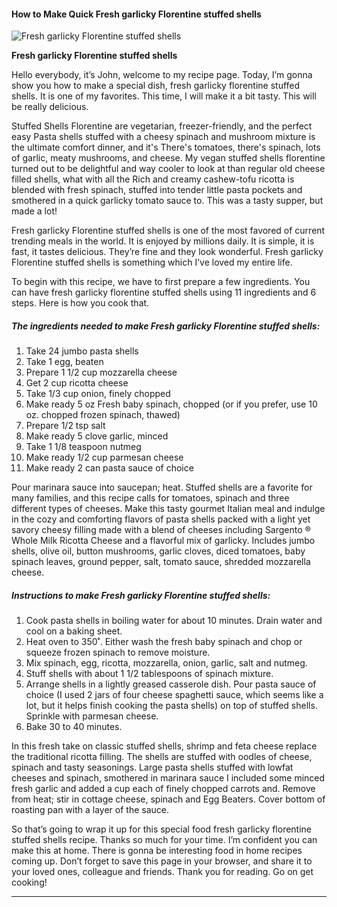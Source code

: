             

#### How to Make Quick Fresh garlicky Florentine stuffed shells

![Fresh garlicky Florentine stuffed shells](https://img-global.cpcdn.com/recipes/5568132161208320/751x532cq70/fresh-garlicky-florentine-stuffed-shells-recipe-main-photo.jpg)

**Fresh garlicky Florentine stuffed shells**

Hello everybody, it’s John, welcome to my recipe page. Today, I’m gonna show you how to make a special dish, fresh garlicky florentine stuffed shells. It is one of my favorites. This time, I will make it a bit tasty. This will be really delicious.

Stuffed Shells Florentine are vegetarian, freezer-friendly, and the perfect easy Pasta shells stuffed with a cheesy spinach and mushroom mixture is the ultimate comfort dinner, and it's There's tomatoes, there's spinach, lots of garlic, meaty mushrooms, and cheese. My vegan stuffed shells florentine turned out to be delightful and way cooler to look at than regular old cheese filled shells, what with all the Rich and creamy cashew-tofu ricotta is blended with fresh spinach, stuffed into tender little pasta pockets and smothered in a quick garlicky tomato sauce to. This was a tasty supper, but made a lot!

Fresh garlicky Florentine stuffed shells is one of the most favored of current trending meals in the world. It is enjoyed by millions daily. It is simple, it is fast, it tastes delicious. They’re fine and they look wonderful. Fresh garlicky Florentine stuffed shells is something which I’ve loved my entire life.

To begin with this recipe, we have to first prepare a few ingredients. You can have fresh garlicky florentine stuffed shells using 11 ingredients and 6 steps. Here is how you cook that.

##### The ingredients needed to make Fresh garlicky Florentine stuffed shells:

1.  Take 24 jumbo pasta shells
2.  Take 1 egg, beaten
3.  Prepare 1 1/2 cup mozzarella cheese
4.  Get 2 cup ricotta cheese
5.  Take 1/3 cup onion, finely chopped
6.  Make ready 5 oz Fresh baby spinach, chopped (or if you prefer, use 10 oz. chopped frozen spinach, thawed)
7.  Prepare 1/2 tsp salt
8.  Make ready 5 clove garlic, minced
9.  Take 1 1/8 teaspoon nutmeg
10.  Make ready 1/2 cup parmesan cheese
11.  Make ready 2 can pasta sauce of choice

Pour marinara sauce into saucepan; heat. Stuffed shells are a favorite for many families, and this recipe calls for tomatoes, spinach and three different types of cheeses. Make this tasty gourmet Italian meal and indulge in the cozy and comforting flavors of pasta shells packed with a light yet savory cheesy filling made with a blend of cheeses including Sargento ® Whole Milk Ricotta Cheese and a flavorful mix of garlicky. Includes jumbo shells, olive oil, button mushrooms, garlic cloves, diced tomatoes, baby spinach leaves, ground pepper, salt, tomato sauce, shredded mozzarella cheese.

##### Instructions to make Fresh garlicky Florentine stuffed shells:

1.  Cook pasta shells in boiling water for about 10 minutes. Drain water and cool on a baking sheet.
2.  Heat oven to 350˚. Either wash the fresh baby spinach and chop or squeeze frozen spinach to remove moisture.
3.  Mix spinach, egg, ricotta, mozzarella, onion, garlic, salt and nutmeg.
4.  Stuff shells with about 1 1/2 tablespoons of spinach mixture.
5.  Arrange shells in a lightly greased casserole dish. Pour pasta sauce of choice (I used 2 jars of four cheese spaghetti sauce, which seems like a lot, but it helps finish cooking the pasta shells) on top of stuffed shells. Sprinkle with parmesan cheese.
6.  Bake 30 to 40 minutes.

In this fresh take on classic stuffed shells, shrimp and feta cheese replace the traditional ricotta filling. The shells are stuffed with oodles of cheese, spinach and tasty seasonings. Large pasta shells stuffed with lowfat cheeses and spinach, smothered in marinara sauce I included some minced fresh garlic and added a cup each of finely chopped carrots and. Remove from heat; stir in cottage cheese, spinach and Egg Beaters. Cover bottom of roasting pan with a layer of the sauce.

So that’s going to wrap it up for this special food fresh garlicky florentine stuffed shells recipe. Thanks so much for your time. I’m confident you can make this at home. There is gonna be interesting food in home recipes coming up. Don’t forget to save this page in your browser, and share it to your loved ones, colleague and friends. Thank you for reading. Go on get cooking!

* * *